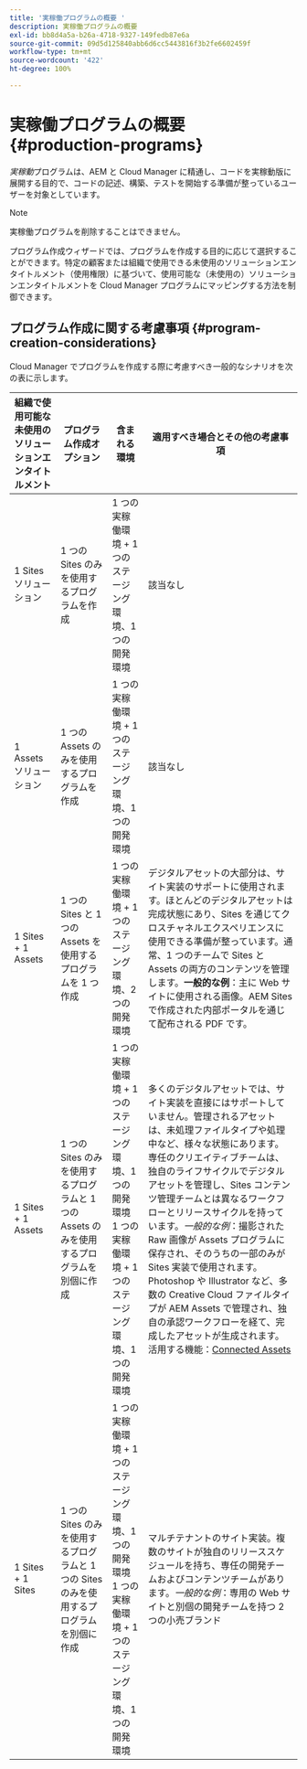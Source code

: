 ```yaml
---
title: '実稼働プログラムの概要 '
description: 実稼働プログラムの概要
exl-id: bb8d4a5a-b26a-4718-9327-149fedb87e6a
source-git-commit: 09d5d125840abb6d6cc5443816f3b2fe6602459f
workflow-type: tm+mt
source-wordcount: '422'
ht-degree: 100%

---
```


# 実稼働プログラムの概要 {#production-programs}

*実稼動*&#x200B;プログラムは、AEM と Cloud Manager に精通し、コードを実稼動版に展開する目的で、コードの記述、構築、テストを開始する準備が整っているユーザーを対象としています。

>[!NOTE]
>実稼働プログラムを削除することはできません。

プログラム作成ウィザードでは、プログラムを作成する目的に応じて選択することができます。特定の顧客または組織で使用できる未使用のソリューションエンタイトルメント（使用権限）に基づいて、使用可能な（未使用の）ソリューションエンタイトルメントを Cloud Manager プログラムにマッピングする方法を制御できます。

## プログラム作成に関する考慮事項 {#program-creation-considerations}

Cloud Manager でプログラムを作成する際に考慮すべき一般的なシナリオを次の表に示します。

| 組織で使用可能な未使用のソリューションエンタイトルメント | プログラム作成オプション | 含まれる環境 | 適用すべき場合とその他の考慮事項 |
|--- |--- |--- |--- |
| 1 Sites ソリューション | 1 つの Sites のみを使用するプログラムを作成 | 1 つの実稼働環境 + 1 つのステージング環境、1 つの開発環境 | 該当なし |
| 1 Assets ソリューション | 1 つの Assets のみを使用するプログラムを作成 | 1 つの実稼働環境 + 1 つのステージング環境、1 つの開発環境 | 該当なし |
| 1 Sites + 1 Assets | 1 つの Sites と 1 つの Assets を使用するプログラムを 1 つ作成 | 1 つの実稼働環境 + 1 つのステージング環境、2 つの開発環境 | デジタルアセットの大部分は、サイト実装のサポートに使用されます。ほとんどのデジタルアセットは完成状態にあり、Sites を通じてクロスチャネルエクスペリエンスに使用できる準備が整っています。通常、1 つのチームで Sites と Assets の両方のコンテンツを管理します。**一般的な例**：主に Web サイトに使用される画像。AEM Sites で作成された内部ポータルを通じて配布される PDF です。 |
| 1 Sites + 1 Assets | 1 つの Sites のみを使用するプログラムと 1 つの Assets のみを使用するプログラムを別個に作成 | 1 つの実稼働環境 + 1 つのステージング環境、1 つの開発環境<br>1 つの実稼働環境 + 1 つのステージング環境、1 つの開発環境 | 多くのデジタルアセットでは、サイト実装を直接にはサポートしていません。管理されるアセットは、未処理ファイルタイプや処理中など、様々な状態にあります。専任のクリエイティブチームは、独自のライフサイクルでデジタルアセットを管理し、Sites コンテンツ管理チームとは異なるワークフローとリリースサイクルを持っています。*一般的な例*：撮影された Raw 画像が Assets プログラムに保存され、そのうちの一部のみが Sites 実装で使用されます。Photoshop や Illustrator など、多数の Creative Cloud ファイルタイプが AEM Assets で管理され、独自の承認ワークフローを経て、完成したアセットが生成されます。活用する機能：[Connected Assets](https://experienceleague.adobe.com/docs/experience-manager-cloud-service/assets/admin/use-assets-across-connected-assets-instances.html?lang=ja#overview-of-connected-assets) |
| 1 Sites + 1 Sites | 1 つの Sites のみを使用するプログラムと 1 つの Sites のみを使用するプログラムを別個に作成 | 1 つの実稼働環境 + 1 つのステージング環境、1 つの開発環境<br>1 つの実稼働環境 + 1 つのステージング環境、1 つの開発環境 | マルチテナントのサイト実装。複数のサイトが独自のリリーススケジュールを持ち、専任の開発チームおよびコンテンツチームがあります。*一般的な例*：専用の Web サイトと別個の開発チームを持つ 2 つの小売ブランド |
